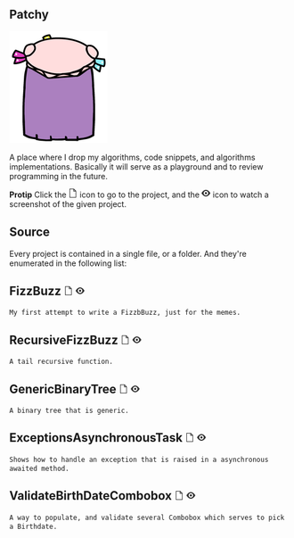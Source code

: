 ## Patchy
![](img/patchy_back.png)

A place where I drop my algorithms, code snippets, and algorithms implementations.
Basically it will serve as a playground and to review programming in the future.

**Protip** Click the ![](img/Sheet.png) icon to go to the project, and the ![](img/Eye.png) icon to watch a screenshot of the given project.

## Source

Every project is contained in a single file, or a folder. And they're enumerated in the following list:

## FizzBuzz <a href="https://github.com/yureru/Patchy/blob/master/source/FizzBuzz.cs"><img src="https://raw.githubusercontent.com/yureru/Patchy/master/img/Sheet.png"/></a> <a href="https://raw.githubusercontent.com/yureru/Patchy/master/img/projects/FizzBuzz.png"><img src="https://raw.githubusercontent.com/yureru/Patchy/master/img/Eye.png"/></a>
	My first attempt to write a FizzbBuzz, just for the memes.

## RecursiveFizzBuzz <a href="https://github.com/yureru/Patchy/blob/master/source/RecursiveFizzBuzz.cs"><img src="https://raw.githubusercontent.com/yureru/Patchy/master/img/Sheet.png"/></a> <a href="https://raw.githubusercontent.com/yureru/Patchy/master/img/projects/RecursiveFizzBuzz.png"><img src="https://raw.githubusercontent.com/yureru/Patchy/master/img/Eye.png"/></a>
	A tail recursive function.

## GenericBinaryTree <a href="https://github.com/yureru/Patchy/blob/master/source/GenericBinaryTree.cs"><img src="https://raw.githubusercontent.com/yureru/Patchy/master/img/Sheet.png"/></a> <a href="https://raw.githubusercontent.com/yureru/Patchy/master/img/projects/GenericBinaryTree.png"><img src="https://raw.githubusercontent.com/yureru/Patchy/master/img/Eye.png"/></a>
	A binary tree that is generic.

## ExceptionsAsynchronousTask <a href="https://github.com/yureru/Patchy/tree/master/source/ExceptionsAsynchronousTask"><img src="https://raw.githubusercontent.com/yureru/Patchy/master/img/Sheet.png"/></a> <a href="https://raw.githubusercontent.com/yureru/Patchy/master/img/projects/ExceptionsAsynchronousTask.png"><img src="https://raw.githubusercontent.com/yureru/Patchy/master/img/Eye.png"/></a>
	Shows how to handle an exception that is raised in a asynchronous awaited method.

## ValidateBirthDateCombobox <a href="https://github.com/yureru/Patchy/tree/master/source/ValidateBirthDateCombobox"><img src="https://raw.githubusercontent.com/yureru/Patchy/master/img/Sheet.png"/></a> <a href="https://raw.githubusercontent.com/yureru/Patchy/master/img/projects/ValidateBirthDateCombobox.png"><img src="https://raw.githubusercontent.com/yureru/Patchy/master/img/Eye.png"/></a>
	A way to populate, and validate several Combobox which serves to pick a Birthdate.